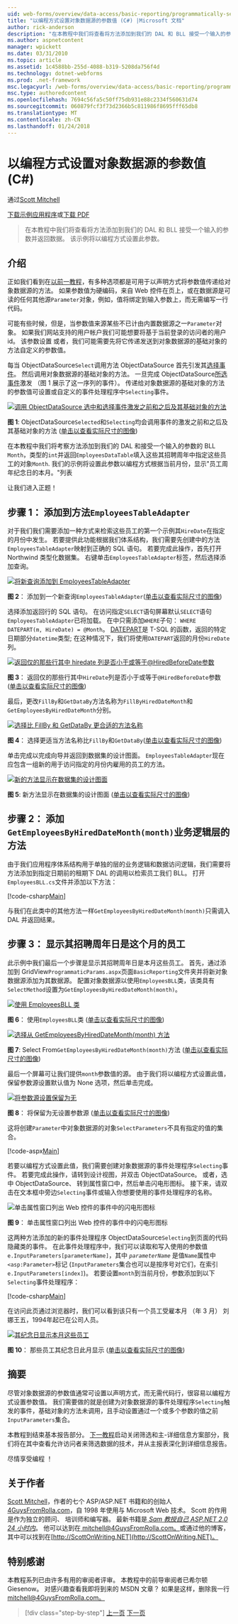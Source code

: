 ```yaml
---
uid: web-forms/overview/data-access/basic-reporting/programmatically-setting-the-objectdatasource-s-parameter-values-cs
title: "以编程方式设置对象数据源的参数值 (C#) |Microsoft 文档"
author: rick-anderson
description: "在本教程中我们将查看将方法添加到我们的 DAL 和 BLL 接受一个输入的参数并返回数据。 该示例会将此参数设置..."
ms.author: aspnetcontent
manager: wpickett
ms.date: 03/31/2010
ms.topic: article
ms.assetid: 1c4588bb-255d-4088-b319-5208da756f4d
ms.technology: dotnet-webforms
ms.prod: .net-framework
msc.legacyurl: /web-forms/overview/data-access/basic-reporting/programmatically-setting-the-objectdatasource-s-parameter-values-cs
msc.type: authoredcontent
ms.openlocfilehash: 7694c56fa5c50ff75db931e88c2334f560631d74
ms.sourcegitcommit: 060879fcf3f73d2366b5c811986f8695fff65db8
ms.translationtype: MT
ms.contentlocale: zh-CN
ms.lasthandoff: 01/24/2018
---
```

<a name="programmatically-setting-the-objectdatasources-parameter-values-c"></a>以编程方式设置对象数据源的参数值 (C#)
====================
通过[Scott Mitchell](https://twitter.com/ScottOnWriting)

[下载示例应用程序](http://download.microsoft.com/download/4/6/3/463cf87c-4724-4cbc-b7b5-3f866f43ba50/ASPNET_Data_Tutorial_6_CS.exe)或[下载 PDF](programmatically-setting-the-objectdatasource-s-parameter-values-cs/_static/datatutorial06cs1.pdf)

> 在本教程中我们将查看将方法添加到我们的 DAL 和 BLL 接受一个输入的参数并返回数据。 该示例将以编程方式设置此参数。


## <a name="introduction"></a>介绍

正如我们看到在[以前一教程](declarative-parameters-cs.md)，有多种选项都是可用于以声明方式将参数值传递给对象数据源的方法。 如果参数值为硬编码，来自 Web 控件在页上，或在数据源是可读的任何其他源`Parameter`对象，例如，值将绑定到输入参数上，而无需编写一行代码。

可能有些时候，但是，当参数值来源某些不已计由内置数据源之一`Parameter`对象。 如果我们网站支持的用户帐户我们可能想要将基于当前登录的访问者的用户 id。 该参数设置 或者，我们可能需要先将它传递发送到对象数据源的基础对象的方法自定义的参数值。

每当 ObjectDataSource`Select`调用方法 ObjectDataSource 首先引发其[选择事件](https://msdn.microsoft.com/library/system.web.ui.webcontrols.objectdatasource.selecting%28VS.80%29.aspx)。 然后调用对象数据源的基础对象的方法。 一旦完成 ObjectDataSource[所选事件](https://msdn.microsoft.com/library/system.web.ui.webcontrols.objectdatasource.selected%28VS.80%29.aspx)激发 （图 1 展示了这一序列的事件）。 传递给对象数据源的基础对象的方法的参数值可设置或自定义的事件处理程序中`Selecting`事件。


[![调用 ObjectDataSource 选中和选择事件激发之前和之后及其基础对象的方法](programmatically-setting-the-objectdatasource-s-parameter-values-cs/_static/image2.png)](programmatically-setting-the-objectdatasource-s-parameter-values-cs/_static/image1.png)

**图 1**: ObjectDataSource`Selected`和`Selecting`均会调用事件的激发之前和之后及其基础对象的方法 ([单击以查看实际尺寸的图像](programmatically-setting-the-objectdatasource-s-parameter-values-cs/_static/image3.png))


在本教程中我们将考察方法添加到我们的 DAL 和接受一个输入的参数的 BLL `Month`，类型的`int`并返回`EmployeesDataTable`填入这些其招聘周年中指定这些员工的对象`Month`. 我们的示例将设置此参数以编程方式根据当前月份，显示"员工周年纪念日的本月。"列表

让我们进入正题！

## <a name="step-1-adding-a-method-toemployeestableadapter"></a>步骤 1： 添加到方法`EmployeesTableAdapter`

对于我们我们需要添加一种方式来检索这些员工的第一个示例其`HireDate`在指定的月份中发生。 若要提供此功能根据我们体系结构，我们需要先创建中的方法`EmployeesTableAdapter`映射到正确的 SQL 语句。 若要完成此操作，首先打开 Northwind 类型化数据集。 右键单击`EmployeesTableAdapter`标签，然后选择添加查询。


[![将新查询添加到 EmployeesTableAdapter](programmatically-setting-the-objectdatasource-s-parameter-values-cs/_static/image5.png)](programmatically-setting-the-objectdatasource-s-parameter-values-cs/_static/image4.png)

**图 2**： 添加到一个新查询`EmployeesTableAdapter`([单击以查看实际尺寸的图像](programmatically-setting-the-objectdatasource-s-parameter-values-cs/_static/image6.png))


选择添加返回行的 SQL 语句。 在访问指定`SELECT`语句屏幕默认`SELECT`语句`EmployeesTableAdapter`已将加载。 在中只需添加`WHERE`子句： `WHERE DATEPART(m, HireDate) = @Month`。 [DATEPART](https://msdn.microsoft.com/library/ms174420.aspx)是 T-SQL 的函数，返回的特定日期部分`datetime`类型; 在这种情况下，我们将使用`DATEPART`返回的月份`HireDate`列。


[![返回仅的那些行其中 hiredate 列是否小于或等于@HiredBeforeDate参数](programmatically-setting-the-objectdatasource-s-parameter-values-cs/_static/image8.png)](programmatically-setting-the-objectdatasource-s-parameter-values-cs/_static/image7.png)

**图 3**： 返回仅的那些行其中`HireDate`列是否小于或等于`@HiredBeforeDate`参数 ([单击以查看实际尺寸的图像](programmatically-setting-the-objectdatasource-s-parameter-values-cs/_static/image9.png))


最后，更改`FillBy`和`GetDataBy`方法名称为`FillByHiredDateMonth`和`GetEmployeesByHiredDateMonth`分别。


[![选择比 FillBy 和 GetDataBy 更合适的方法名称](programmatically-setting-the-objectdatasource-s-parameter-values-cs/_static/image11.png)](programmatically-setting-the-objectdatasource-s-parameter-values-cs/_static/image10.png)

**图 4**： 选择更适当方法名称比`FillBy`和`GetDataBy`([单击以查看实际尺寸的图像](programmatically-setting-the-objectdatasource-s-parameter-values-cs/_static/image12.png))


单击完成以完成向导并返回到数据集的设计图面。 `EmployeesTableAdapter`现在应包含一组新的用于访问指定的月份内雇用的员工的方法。


[![新的方法显示在数据集的设计图面](programmatically-setting-the-objectdatasource-s-parameter-values-cs/_static/image14.png)](programmatically-setting-the-objectdatasource-s-parameter-values-cs/_static/image13.png)

**图 5**: 新方法显示在数据集的设计图面 ([单击以查看实际尺寸的图像](programmatically-setting-the-objectdatasource-s-parameter-values-cs/_static/image15.png))


## <a name="step-2-adding-thegetemployeesbyhireddatemonthmonthmethod-to-the-business-logic-layer"></a>步骤 2： 添加`GetEmployeesByHiredDateMonth(month)`业务逻辑层的方法

由于我们应用程序体系结构用于单独的层的业务逻辑和数据访问逻辑，我们需要将方法添加到指定日期前的租期下 DAL 的调用以检索员工我们 BLL。 打开`EmployeesBLL.cs`文件并添加以下方法：


[!code-csharp[Main](programmatically-setting-the-objectdatasource-s-parameter-values-cs/samples/sample1.cs)]

与我们在此类中的其他方法一样`GetEmployeesByHiredDateMonth(month)`只需调入 DAL 并返回结果。

## <a name="step-3-displaying-employees-whose-hiring-anniversary-is-this-month"></a>步骤 3： 显示其招聘周年日是这个月的员工

此示例中我们最后一个步骤是显示其招聘周年日是本月这些员工。 首先，通过添加到 GridView`ProgrammaticParams.aspx`页面`BasicReporting`文件夹并将新对象数据源添加为其数据源。 配置对象数据源以使用`EmployeesBLL`类，该类具有`SelectMethod`设置为`GetEmployeesByHiredDateMonth(month)`。


[![使用 EmployeesBLL 类](programmatically-setting-the-objectdatasource-s-parameter-values-cs/_static/image17.png)](programmatically-setting-the-objectdatasource-s-parameter-values-cs/_static/image16.png)

**图 6**： 使用`EmployeesBLL`类 ([单击以查看实际尺寸的图像](programmatically-setting-the-objectdatasource-s-parameter-values-cs/_static/image18.png))


[![选择从 GetEmployeesByHiredDateMonth(month) 方法](programmatically-setting-the-objectdatasource-s-parameter-values-cs/_static/image20.png)](programmatically-setting-the-objectdatasource-s-parameter-values-cs/_static/image19.png)

**图 7**: Select From`GetEmployeesByHiredDateMonth(month)`方法 ([单击以查看实际尺寸的图像](programmatically-setting-the-objectdatasource-s-parameter-values-cs/_static/image21.png))


最后一个屏幕可让我们提供`month`参数值的源。 由于我们将以编程方式设置此值，保留参数源设置默认值为 None 选项，然后单击完成。


[![将参数源设置保留为无](programmatically-setting-the-objectdatasource-s-parameter-values-cs/_static/image23.png)](programmatically-setting-the-objectdatasource-s-parameter-values-cs/_static/image22.png)

**图 8**： 将保留为无设置参数源 ([单击以查看实际尺寸的图像](programmatically-setting-the-objectdatasource-s-parameter-values-cs/_static/image24.png))


这将创建`Parameter`中对象数据源的对象`SelectParameters`不具有指定的值的集合。


[!code-aspx[Main](programmatically-setting-the-objectdatasource-s-parameter-values-cs/samples/sample2.aspx)]

若要以编程方式设置此值，我们需要创建对象数据源的事件处理程序`Selecting`事件。 若要完成此操作，请转到设计视图，并双击 ObjectDataSource。 或者，选中 ObjectDataSource、 转到属性窗口中，然后单击闪电形图标。 接下来，请双击在文本框中旁边`Selecting`事件或输入你想要使用的事件处理程序的名称。


![单击属性窗口列出 Web 控件的事件中的闪电形图标](programmatically-setting-the-objectdatasource-s-parameter-values-cs/_static/image25.png)

**图 9**： 单击属性窗口列出 Web 控件的事件中的闪电形图标


这两种方法添加的新的事件处理程序 ObjectDataSource`Selecting`到页面的代码隐藏类的事件。 在此事件处理程序中，我们可以读取和写入使用的参数值`e.InputParameters[parameterName]`，其中 *`parameterName`* 是值`Name`属性中`<asp:Parameter>`标记 (`InputParameters`集合也可以是按序号对它们，在索引`e.InputParameters[index]`)。 若要设置`month`到当前月份，参数添加到以下`Selecting`事件处理程序：


[!code-csharp[Main](programmatically-setting-the-objectdatasource-s-parameter-values-cs/samples/sample3.cs)]

在访问此页通过浏览器时，我们可以看到该只有一个员工受雇本月 （年 3 月） 刘娜王五，1994年起已在公司人员。


[![其纪念日显示本月这些员工](programmatically-setting-the-objectdatasource-s-parameter-values-cs/_static/image27.png)](programmatically-setting-the-objectdatasource-s-parameter-values-cs/_static/image26.png)

**图 10**： 那些员工其纪念日此月显示 ([单击以查看实际尺寸的图像](programmatically-setting-the-objectdatasource-s-parameter-values-cs/_static/image28.png))


## <a name="summary"></a>摘要

尽管对象数据源的参数值通常可设置以声明方式，而无需代码行，很容易以编程方式设置参数值。 我们需要做的就是创建为对象数据源的事件处理程序`Selecting`触发的事件，基础对象的方法未调用，且手动设置通过一个或多个参数的值之前`InputParameters`集合。

本教程到结束基本报告部分。 [下一教程](../masterdetail/master-detail-filtering-with-a-dropdownlist-cs.md)启动关闭筛选和主-详细信息方案部分，我们将在其中查看允许访问者来筛选数据的技术，并从主报表深化到详细信息报告。

尽情享受编程 ！

## <a name="about-the-author"></a>关于作者

[Scott Mitchell](http://www.4guysfromrolla.com/ScottMitchell.shtml)，作者的七个 ASP/ASP.NET 书籍和的创始人[4GuysFromRolla.com](http://www.4guysfromrolla.com)，自 1998 年使用与 Microsoft Web 技术。 Scott 的作用是作为独立的顾问、 培训师和编写器。 最新书籍是[ *Sam 教授自己 ASP.NET 2.0 24 小时内*](https://www.amazon.com/exec/obidos/ASIN/0672327384/4guysfromrollaco)。 他可以达到在[ mitchell@4GuysFromRolla.com。](mailto:mitchell@4GuysFromRolla.com)或通过他的博客，其中可以找到在[http://ScottOnWriting.NET](http://ScottOnWriting.NET)。

## <a name="special-thanks-to"></a>特别感谢

本教程系列已由许多有用的审阅者评审。 本教程中的前导审阅者已希尔顿 Giesenow。 对感兴趣查看我即将到来的 MSDN 文章？ 如果是这样，删除我一行[ mitchell@4GuysFromRolla.com。](mailto:mitchell@4GuysFromRolla.com)

>[!div class="step-by-step"]
[上一页](declarative-parameters-cs.md)
[下一页](displaying-data-with-the-objectdatasource-vb.md)
